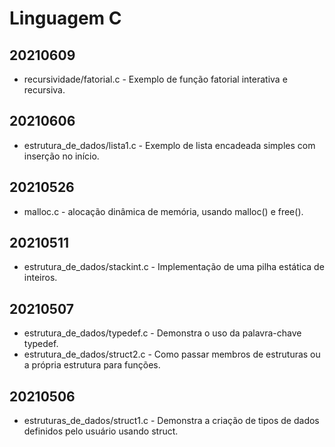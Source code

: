 # Linguagem C
## 20210609
- recursividade/fatorial.c - Exemplo de função fatorial interativa e recursiva.
## 20210606
- estrutura_de_dados/lista1.c - Exemplo de lista encadeada simples com inserção no início.
## 20210526
- malloc.c - alocação dinâmica de memória, usando malloc() e free().
## 20210511
- estrutura_de_dados/stackint.c - Implementação de uma pilha estática de inteiros.
## 20210507
- estrutura_de_dados/typedef.c - Demonstra o uso da palavra-chave typedef.
- estrutura_de_dados/struct2.c - Como passar membros de estruturas ou a própria estrutura para funções.
## 20210506
- estruturas_de_dados/struct1.c - Demonstra a criação de tipos de dados definidos pelo usuário usando struct.

